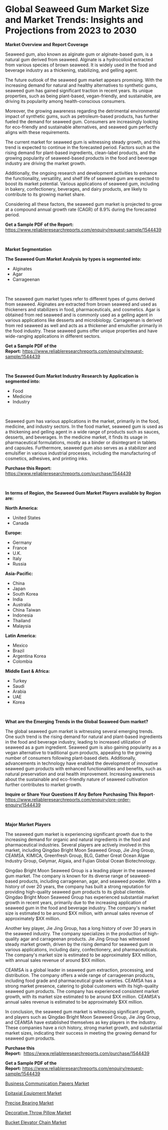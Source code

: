 <p><h1>Global Seaweed Gum Market Size and Market Trends: Insights and Projections from 2023 to 2030</h1></p><p><strong>Market Overview and Report Coverage</strong></p>
<p><p>Seaweed gum, also known as alginate gum or alginate-based gum, is a natural gum derived from seaweed. Alginate is a hydrocolloid extracted from various species of brown seaweed. It is widely used in the food and beverage industry as a thickening, stabilizing, and gelling agent.</p><p>The future outlook of the seaweed gum market appears promising. With the increasing demand for natural and healthy alternatives to synthetic gums, seaweed gum has gained significant traction in recent years. Its unique properties, such as being plant-based, vegan-friendly, and sustainable, are driving its popularity among health-conscious consumers.</p><p>Moreover, the growing awareness regarding the detrimental environmental impact of synthetic gums, such as petroleum-based products, has further fueled the demand for seaweed gum. Consumers are increasingly looking for eco-friendly and sustainable alternatives, and seaweed gum perfectly aligns with these requirements.</p><p>The current market for seaweed gum is witnessing steady growth, and this trend is expected to continue in the forecasted period. Factors such as the rising demand for plant-based ingredients, clean-label products, and the growing popularity of seaweed-based products in the food and beverage industry are driving the market growth.</p><p>Additionally, the ongoing research and development activities to enhance the functionality, versatility, and shelf life of seaweed gum are expected to boost its market potential. Various applications of seaweed gum, including in bakery, confectionery, beverages, and dairy products, are likely to contribute to its growing market share.</p><p>Considering all these factors, the seaweed gum market is projected to grow at a compound annual growth rate (CAGR) of 8.9% during the forecasted period.</p></p>
<p><strong>Get a Sample PDF of the Report:</strong> <a href="https://www.reliableresearchreports.com/enquiry/request-sample/1544439">https://www.reliableresearchreports.com/enquiry/request-sample/1544439</a></p>
<p>&nbsp;</p>
<p><strong>Market Segmentation</strong></p>
<p><strong>The Seaweed Gum Market Analysis by types is segmented into:</strong></p>
<p><ul><li>Alginates</li><li>Agar</li><li>Carrageenan</li></ul></p>
<p>&nbsp;</p>
<p><p>The seaweed gum market types refer to different types of gums derived from seaweed. Alginates are extracted from brown seaweed and used as thickeners and stabilizers in food, pharmaceuticals, and cosmetics. Agar is obtained from red seaweed and is commonly used as a gelling agent in various applications like desserts and microbiology. Carrageenan is derived from red seaweed as well and acts as a thickener and emulsifier primarily in the food industry. These seaweed gums offer unique properties and have wide-ranging applications in different sectors.</p></p>
<p><strong>Get a Sample PDF of the Report:</strong>&nbsp;<a href="https://www.reliableresearchreports.com/enquiry/request-sample/1544439">https://www.reliableresearchreports.com/enquiry/request-sample/1544439</a></p>
<p>&nbsp;</p>
<p><strong>The Seaweed Gum Market Industry Research by Application is segmented into:</strong></p>
<p><ul><li>Food</li><li>Medicine</li><li>Industry</li></ul></p>
<p>&nbsp;</p>
<p><p>Seaweed gum has various applications in the market, primarily in the food, medicine, and industry sectors. In the food market, seaweed gum is used as a thickening and gelling agent in a wide range of products such as sauces, desserts, and beverages. In the medicine market, it finds its usage in pharmaceutical formulations, mostly as a binder or disintegrant in tablets and capsules. Furthermore, seaweed gum also serves as a stabilizer and emulsifier in various industrial processes, including the manufacturing of cosmetics, adhesives, and printing inks.</p></p>
<p><strong>Purchase this Report:</strong>&nbsp; <a href="https://www.reliableresearchreports.com/purchase/1544439">https://www.reliableresearchreports.com/purchase/1544439</a></p>
<p>&nbsp;</p>
<p><strong>In terms of Region, the Seaweed Gum Market Players available by Region are:</strong></p>
<p>
    <p> <strong> North America: </strong>
        <ul>
            <li>United States</li>
            <li>Canada</li>
        </ul>
        </p> 
    <p> <strong> Europe: </strong>
        <ul>
            <li>Germany</li>
            <li>France</li>
            <li>U.K.</li>
            <li>Italy</li>
            <li>Russia</li>
        </ul>
        </p> 
    <p> <strong> Asia-Pacific: </strong>
        <ul>
            <li>China</li>
            <li>Japan</li>
            <li>South Korea</li>
            <li>India</li>
            <li>Australia</li>
            <li>China Taiwan</li>
            <li>Indonesia</li>
            <li>Thailand</li>
            <li>Malaysia</li>
        </ul>
        </p> 
    <p> <strong> Latin America: </strong>
        <ul>
            <li>Mexico</li>
            <li>Brazil</li>
            <li>Argentina Korea</li>
            <li>Colombia</li>
        </ul>
        </p> 
    <p> <strong> Middle East & Africa: </strong>
        <ul>
            <li>Turkey</li>
            <li>Saudi</li>
            <li>Arabia</li>
            <li>UAE</li>
            <li>Korea</li>
        </ul>
    </p>
    </p>
<p>&nbsp;</p>
<p><strong>What are the Emerging Trends in the Global Seaweed Gum market?</strong></p>
<p><p>The global seaweed gum market is witnessing several emerging trends. One such trend is the rising demand for natural and plant-based ingredients in the food and beverage industry, leading to increased utilization of seaweed as a gum ingredient. Seaweed gum is also gaining popularity as a vegan alternative to traditional gum products, appealing to the growing number of consumers following plant-based diets. Additionally, advancements in technology have enabled the development of innovative seaweed gum products with enhanced functionalities and benefits, such as natural preservation and oral health improvement. Increasing awareness about the sustainable and eco-friendly nature of seaweed cultivation further contributes to market growth.</p></p>
<p><strong>Inquire or Share Your Questions If Any Before Purchasing This Report</strong>- <a href="https://www.reliableresearchreports.com/enquiry/pre-order-enquiry/1544439">https://www.reliableresearchreports.com/enquiry/pre-order-enquiry/1544439</a></p>
<p>&nbsp;</p>
<p><strong>Major Market Players</strong></p>
<p><p>The seaweed gum market is experiencing significant growth due to the increasing demand for organic and natural ingredients in the food and pharmaceutical industries. Several players are actively involved in this market, including Qingdao Bright Moon Seaweed Group, Jie Jing Group, CEAMSA, KIMICA, Greenfresh Group, BLG, Gather Great Ocean Algae Industry Group, Gelymar, Algaia, and Fujian Global Ocean Biotechnology.</p><p>Qingdao Bright Moon Seaweed Group is a leading player in the seaweed gum market. The company is known for its diverse range of seaweed-based products, including carrageenan, agar, and seaweed powder. With a history of over 20 years, the company has built a strong reputation for providing high-quality seaweed gum products to its global clientele. Qingdao Bright Moon Seaweed Group has experienced substantial market growth in recent years, primarily due to the increasing application of seaweed gum in the food and beverage industry. The company's market size is estimated to be around $XX million, with annual sales revenue of approximately $XX million.</p><p>Another key player, Jie Jing Group, has a long history of over 30 years in the seaweed industry. The company specializes in the production of high-quality agar and carrageenan products. Jie Jing Group has witnessed steady market growth, driven by the rising demand for seaweed gum in various applications, including dairy, confectionery, and pharmaceuticals. The company's market size is estimated to be approximately $XX million, with annual sales revenue of around $XX million.</p><p>CEAMSA is a global leader in seaweed gum extraction, processing, and distribution. The company offers a wide range of carrageenan products, including food grade and pharmaceutical grade varieties. CEAMSA has a strong market presence, catering to global customers with its high-quality seaweed gum products. The company has experienced consistent market growth, with its market size estimated to be around $XX million. CEAMSA's annual sales revenue is estimated to be approximately $XX million.</p><p>In conclusion, the seaweed gum market is witnessing significant growth, and players such as Qingdao Bright Moon Seaweed Group, Jie Jing Group, and CEAMSA have established themselves as key players in the industry. These companies have a rich history, strong market growth, and substantial market sizes, indicating their success in meeting the growing demand for seaweed gum products.</p></p>
<p><strong>Purchase this Report:</strong>&nbsp;&nbsp;<a href="https://www.reliableresearchreports.com/purchase/1544439">https://www.reliableresearchreports.com/purchase/1544439</a></p>
<p></p>
<p><strong>Get a Sample PDF of the Report:</strong>&nbsp;<a href="https://www.reliableresearchreports.com/enquiry/request-sample/1544439">https://www.reliableresearchreports.com/enquiry/request-sample/1544439</a></p>
<p><p><a href="https://github.com/Paul14Anderson63/Market-Research-Report-List-1/blob/main/business-communication-papers-market.md">Business Communication Papers Market</a></p><p><a href="https://medium.com/@anilaxhafa2022/epitaxial-equipment-market-share-evolution-and-market-growth-trends-2023-2030-892ed4470e0e">Epitaxial Equipment Market</a></p><p><a href="https://medium.com/@ebbaeffertz1951/precise-bearing-market-the-key-to-successful-business-strategy-forecast-till-2030-4d17a077861b">Precise Bearing Market</a></p><p><a href="https://github.com/dringals/Market-Research-Report-List-1/blob/main/decorative-throw-pillow-market.md">Decorative Throw Pillow Market</a></p><p><a href="https://medium.com/@lavernacole2023/bucket-elevator-chain-market-analysis-and-sze-forecasted-for-period-from-2023-to-2030-a457a44b23d8">Bucket Elevator Chain Market</a></p></p>